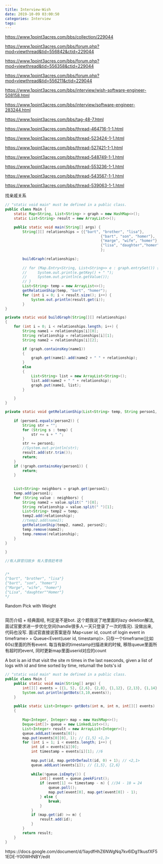 ```yaml
---
title: Interview-Wish
date: 2019-10-09 03:00:50
categories: Interview
tags:
---
```



https://www.1point3acres.com/bbs/collection/229044

https://www.1point3acres.com/bbs/forum.php?mod=viewthread&tid=556842&ctid=229044

https://www.1point3acres.com/bbs/forum.php?mod=viewthread&tid=556358&ctid=229044

https://www.1point3acres.com/bbs/forum.php?mod=viewthread&tid=556211&ctid=229044

https://www.1point3acres.com/bbs/interview/wish-software-engineer-508158.html

https://www.1point3acres.com/bbs/interview/software-engineer-283244.html

https://www.1point3acres.com/bbs/tag-48-7.html

https://www.1point3acres.com/bbs/thread-464716-1-1.html

https://www.1point3acres.com/bbs/thread-523424-1-1.html

https://www.1point3acres.com/bbs/thread-527421-1-1.html

https://www.1point3acres.com/bbs/thread-548749-1-1.html

https://www.1point3acres.com/bbs/thread-553236-1-1.html

https://www.1point3acres.com/bbs/thread-543567-1-1.html

https://www.1point3acres.com/bbs/thread-539063-1-1.html

找亲戚关系

```java
// "static void main" must be defined in a public class.
public class Main {
    static Map<String, List<String> > graph = new HashMap<>();
    static List<String> result = new ArrayList<>();

    public static void main(String[] args) {
        String[][] relationships = {{"bart", "brother", "lisa"},
                                            {"bart", "son", "homer"},
                                            {"marge", "wife", "homer"},
                                            {"lisa", "daughter","homer"}
                                            };
        
        buildGraph(relationships);
        
        // for (Map.Entry<String, List<String>> e : graph.entrySet()) {
        //     System.out.print(e.getKey() + " ");
        //     System.out.println(e.getValue());
        // }
        List<String> temp = new ArrayList<>();
        getRelationShip(temp, "bart", "homer");
        for (int i = 0; i < result.size(); i++) {
            System.out.println(result.get(i));
        }
}

private static void buildGraph(String[][] relationships)
{
    for (int i = 0; i < relationships.length; i++) {
        String name1 = relationships[i][0];
        String relationship = relationships[i][1];
        String name2 = relationships[i][2];

        if (graph.containsKey(name1)) 
        {
            graph.get(name1).add(name2 + " " + relationship);
        } 
        else 
        {
            List<String> list = new ArrayList<String>();
            list.add(name2 + " " + relationship);
            graph.put(name1, list);
        }

    }
}

private static void getRelationShip(List<String> temp, String person1, String person2) {
    
    if (person1.equals(person2)) {
        String str = "";
        for (String s : temp) {
            str += s + " ";
        }
        str += person1;
        //System.out.println(str);
        result.add(str.trim());
        return;
    }
    if (!graph.containsKey(person1)) {
        return;
    }
    
    
    List<String> neighbors = graph.get(person1);
    temp.add(person1);
    for (String value : neighbors) {
        String name2 = value.split(" ")[0];
        String relationship = value.split(" ")[1];
        List<String> temp2 = temp;
        temp2.add(relationship);
        //temp2.add(name2);
        getRelationShip(temp2, name2, person2);
        temp.remove(name2);
        temp.remove(relationship);
    }
}
    
}

//有人辞官归故乡 有人雪夜赶考场


/*
{"bart", "brother", "lisa"}
{"bart", "son", "homer"}
{"Marge", "wife", "homer"}
{"Lisa", "daughter""Homer"}
*/
```

Random Pick with Weight
```java


```

简历介绍 + 经典面经, 判定是不是bot. 这个题我说了地里面的lazy deletion解法, 面试官要求进一步优化空间(handle很多人一天只登录了一次的情况).
没做出来, 代码也没写.
面试官直接说答案是存 Map<user id, count of login event in timeframe> + Queue<Event(user id, timestamp)>.
只存一个timeframe(比如60s)里面的所有event. 每当有新的timestamp扫描进来的时候, 移除queue里面所有超时的event, 同时更新map里面userid对应的count




A bot is an id that visit the site m times in the last nseconds,
given a list of logs with id and time sorted by time, returnall the bots's id


```java
// "static void main" must be defined in a public class.
public class Main {
    public static void main(String[] args) {
        int[][] events = {{1, 5}, {2,6}, {2,8}, {1,12}, {2,13}, {1,14}, {2,34},{3,40}}; 
        System.out.println(getBots(3,10,events));
    }
    
    public static List<Integer> getBots(int m, int n, int[][] events)
    {
        
        Map<Integer, Integer> map = new HashMap<>();
        Deque<int[]> queue = new LinkedList<>();
        List<Integer> result = new ArrayList<Integer>();
        queue.addLast(events[0]);
        map.put(events[0][0], 1); // {1,5} <1,1>
        for (int i = 1; i < events.length; i++) {
            int id = events[i][0];
            int timestamp = events[i][1]; //6
            
            map.put(id, map.getOrDefault(id, 0) + 1); // <2,1>
            queue.addLast(events[i]); // {1,5}, {2,6}
           
            while(!queue.isEmpty()) {
                int[] event = queue.peekFirst();
                if (event[1] <= timestamp - n) { //34 - 10 = 24
                    queue.poll();
                    map.put(event[0], map.get(event[0]) - 1);
                } else {
                    break;
                }
            }
            if (map.get(id) >= m) {
                result.add(id);
            }          
        }
        return result;
    }
}
```


https:://docs.google.com/document/d/1iaydfHhZ6NWgNq7kv6lDg11kusfXF51EDE-Y00WHNBY/edit
